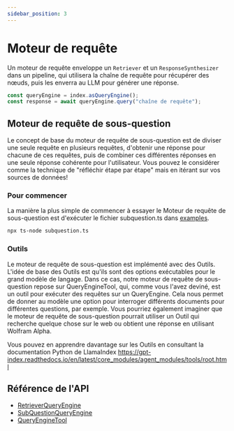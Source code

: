 ```yaml
---
sidebar_position: 3
---
```


# Moteur de requête

Un moteur de requête enveloppe un `Retriever` et un `ResponseSynthesizer` dans un pipeline, qui utilisera la chaîne de requête pour récupérer des nœuds, puis les enverra au LLM pour générer une réponse.

```typescript
const queryEngine = index.asQueryEngine();
const response = await queryEngine.query("chaîne de requête");
```

## Moteur de requête de sous-question

Le concept de base du moteur de requête de sous-question est de diviser une seule requête en plusieurs requêtes, d'obtenir une réponse pour chacune de ces requêtes, puis de combiner ces différentes réponses en une seule réponse cohérente pour l'utilisateur. Vous pouvez le considérer comme la technique de "réfléchir étape par étape" mais en itérant sur vos sources de données!

### Pour commencer

La manière la plus simple de commencer à essayer le Moteur de requête de sous-question est d'exécuter le fichier subquestion.ts dans [examples](https://github.com/run-llama/LlamaIndexTS/blob/main/examples/subquestion.ts).

```bash
npx ts-node subquestion.ts
```

### Outils

Le moteur de requête de sous-question est implémenté avec des Outils. L'idée de base des Outils est qu'ils sont des options exécutables pour le grand modèle de langage. Dans ce cas, notre moteur de requête de sous-question repose sur QueryEngineTool, qui, comme vous l'avez deviné, est un outil pour exécuter des requêtes sur un QueryEngine. Cela nous permet de donner au modèle une option pour interroger différents documents pour différentes questions, par exemple. Vous pourriez également imaginer que le moteur de requête de sous-question pourrait utiliser un Outil qui recherche quelque chose sur le web ou obtient une réponse en utilisant Wolfram Alpha.

Vous pouvez en apprendre davantage sur les Outils en consultant la documentation Python de LlamaIndex https://gpt-index.readthedocs.io/en/latest/core_modules/agent_modules/tools/root.html

## Référence de l'API

- [RetrieverQueryEngine](../../api/classes/RetrieverQueryEngine)
- [SubQuestionQueryEngine](../../api/classes/SubQuestionQueryEngine)
- [QueryEngineTool](../../api/interfaces/QueryEngineTool)
